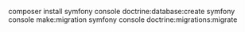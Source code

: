 composer install
symfony console doctrine:database:create
symfony console make:migration
symfony console doctrine:migrations:migrate
